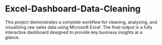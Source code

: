 # Excel-Dashboard-Data-Cleaning
This project demonstrates a complete workflow for cleaning, analyzing, and visualizing raw sales data using Microsoft Excel. The final output is a fully interactive dashboard designed to provide key business insights at a glance.
